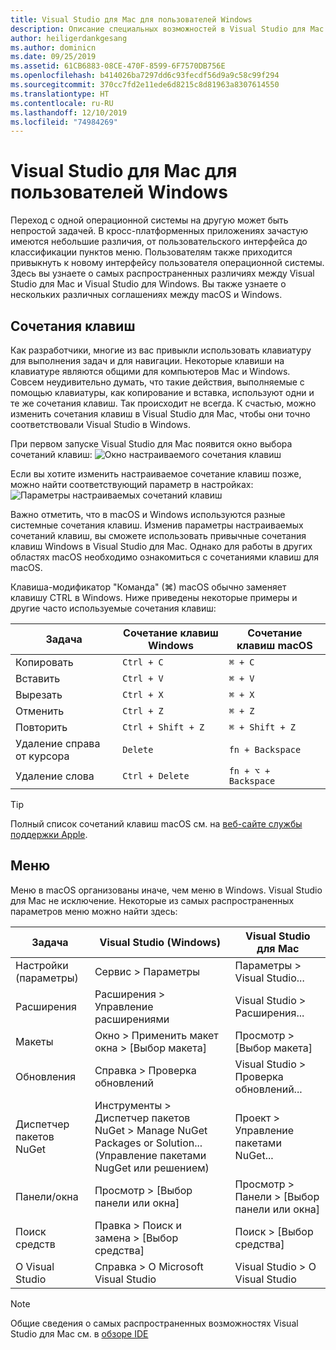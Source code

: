 ```yaml
---
title: Visual Studio для Mac для пользователей Windows
description: Описание специальных возможностей в Visual Studio для Mac и способов их включения.
author: heiligerdankgesang
ms.author: dominicn
ms.date: 09/25/2019
ms.assetid: 61CB6883-08CE-470F-8599-6F7570DB756E
ms.openlocfilehash: b414026ba7297dd6c93fecdf56d9a9c58c99f294
ms.sourcegitcommit: 370cc7fd2e11ede6d8215c8d81963a8307614550
ms.translationtype: HT
ms.contentlocale: ru-RU
ms.lasthandoff: 12/10/2019
ms.locfileid: "74984269"
---
```

# <a name="visual-studio-for-mac-for-windows-users"></a>Visual Studio для Mac для пользователей Windows

Переход с одной операционной системы на другую может быть непростой задачей. В кросс-платформенных приложениях зачастую имеются небольшие различия, от пользовательского интерфейса до классификации пунктов меню. Пользователям также приходится привыкнуть к новому интерфейсу пользователя операционной системы. Здесь вы узнаете о самых распространенных различиях между Visual Studio для Mac и Visual Studio для Windows. Вы также узнаете о нескольких различных соглашениях между macOS и Windows.

## <a name="keyboard-shortcuts"></a>Сочетания клавиш

Как разработчики, многие из вас привыкли использовать клавиатуру для выполнения задач и для навигации. Некоторые клавиши на клавиатуре являются общими для компьютеров Mac и Windows. Совсем неудивительно думать, что такие действия, выполняемые с помощью клавиатуры, как копирование и вставка, используют одни и те же сочетания клавиш. Так происходит не всегда. К счастью, можно изменить сочетания клавиш в Visual Studio для Mac, чтобы они точно соответствовали Visual Studio в Windows.

При первом запуске Visual Studio для Mac появится окно выбора сочетаний клавиш: ![Окно настраиваемого сочетания клавиш](media/ide-tour-2019-keyboard-shortcut.png)

Если вы хотите изменить настраиваемое сочетание клавиш позже, можно найти соответствующий параметр в настройках: ![Параметры настраиваемых сочетаний клавиш](media/customizing-the-ide-image10a.png)

Важно отметить, что в macOS и Windows используются разные системные сочетания клавиш. Изменив параметры настраиваемых сочетаний клавиш, вы сможете использовать привычные сочетания клавиш Windows в Visual Studio для Mac. Однако для работы в других областях macOS необходимо ознакомиться с сочетаниями клавиш для macOS.

Клавиша-модификатор "Команда" (⌘) macOS обычно заменяет клавишу CTRL в Windows. Ниже приведены некоторые примеры и другие часто используемые сочетания клавиш:

|Задача                   |Сочетание клавиш Windows         |Сочетание клавиш macOS      |
|-----------------------|-------------------------|--------------------|
|Копировать                   |`Ctrl + C`               |`⌘ + C`             |
|Вставить                  |`Ctrl + V`               |`⌘ + V`             |
|Вырезать                    |`Ctrl + X`               |`⌘ + X`             |
|Отменить                   |`Ctrl + Z`               |`⌘ + Z`             |
|Повторить                   |`Ctrl + Shift + Z`       |`⌘ + Shift + Z`     |
|Удаление справа от курсора |`Delete`                 |`fn + Backspace`    |
|Удаление слова            |`Ctrl + Delete`          |`fn + ⌥ + Backspace`|

> [!TIP]
> Полный список сочетаний клавиш macOS см. на [веб-сайте службы поддержки Apple](https://support.apple.com/en-us/HT201236).

## <a name="menus"></a>Меню

Меню в macOS организованы иначе, чем меню в Windows. Visual Studio для Mac не исключение. Некоторые из самых распространенных параметров меню можно найти здесь:

|Задача                   |Visual Studio (Windows)                                              |Visual Studio для Mac                |
|-----------------------|---------------------------------------------------------------------|-------------------------------------|
|Настройки (параметры)  |Сервис > Параметры                                                   |Параметры > Visual Studio...       |
|Расширения             |Расширения > Управление расширениями                                       |Visual Studio > Расширения...        |
|Макеты                |Окно > Применить макет окна > [Выбор макета]                       |Просмотр > [Выбор макета]               |
|Обновления                |Справка > Проверка обновлений                                             |Visual Studio > Проверка обновлений... |
|Диспетчер пакетов NuGet  |Инструменты > Диспетчер пакетов NuGet > Manage NuGet Packages or Solution... (Управление пакетами NugGet или решением) |Проект > Управление пакетами NuGet...   |
|Панели/окна         |Просмотр > [Выбор панели или окна]                                         |Просмотр > Панели > [Выбор панели или окна]  |
|Поиск средств             |Правка > Поиск и замена > [Выбор средства]                              |Поиск > [Выбор средства]               |
|О Visual Studio    |Справка > О Microsoft Visual Studio                                 |Visual Studio > О Visual Studio  

> [!NOTE]
> Общие сведения о самых распространенных возможностях Visual Studio для Mac см. в [обзоре IDE](ide-tour.md)